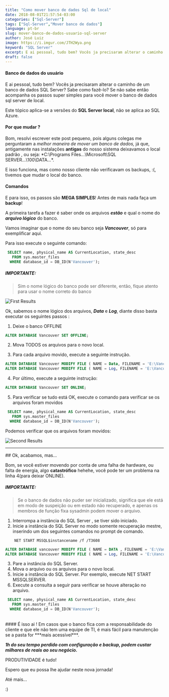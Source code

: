 ```yaml
---
title: "Como mover banco de dados Sql de local"
date: 2018-08-01T21:57:54-03:00
categories: ["Sql-Server"]
tags: ["Sql-Server","Mover banco de dados"]
language: pt-br
slug: mover-banco-de-dados-usuario-sql-server
author: José Luiz
image: https://i.imgur.com/JTH2Wya.png
keyword: "SQL Server"
excerpt: E ai pessoal, tudo bem? Vocês ja precisaram alterar o caminho de um banco de dados SQL Server? Sabe como fazê-lo? Se não este post é para você...
draft: false  
---
```


<!-- {{< youtube VB-WXFEapBk >}} -->

#### Banco de dados do usuário
E ai pessoal, tudo bem? Vocês ja precisaram alterar o caminho de um banco de dados SQL Server? Sabe como fazê-lo? Se não sabe então acompanha os passos super simples para você mover o banco de dados sql server
de local.

Este tópico aplica-se a versões do **SQL Server local**, não se aplica ao SQL Azure.

#### Por que mudar ?
Bom, resolvi escrever este post pequeno, pois alguns colegas me perguntaram a *melhor maneira de mover um banco de dados,* já que, antigamente nas instalações **antigas** do nosso sistema deixavamos o local padrão , ou seja: *C:\Programs Files\...\Microsoft\SQL SERVER\...\100\DATA\...\*. 

E isso funciona, mas como nosso cliente não verificavam os backups, :(, tivemos que mudar o local do banco.


#### Comandos
E para isso, os passos são **MEGA SIMPLES**! Antes de mais nada faça um **backup**! 

 A primeira tarefa a fazer é saber onde os arquivos ***estão*** e qual o nome do ***arquivo lógico*** do banco.

 Vamos imaginar que o nome do seu banco seja ***Vancouver***, só para exemplificar aqui.

 Para isso execute o seguinte comando:

 ```sql
  SELECT name, physical_name AS CurrentLocation, state_desc  
    FROM sys.master_files  
   WHERE database_id = DB_ID(N'Vancouver');  
 ```

##### IMPORTANTE:
>Sim o nome lógico do banco pode ser diferente, então, fique atento para usar o nome correto do banco


<img src="https://i.imgur.com/mCrxGKO.png" class="img-fluid" alt="First Results">


Ok, sabemos o nome lógico dos arquivos, ***Data*** e ***Log***, diante disso basta executar os seguintes passos :

1. Deixe o banco OFFLINE
```sql
ALTER DATABASE Vancouver SET OFFLINE;  
```
2. Mova TODOS os arquivos para o novo local.

3. Para cada arquivo movido, execute a seguinte instrução.
```sql
ALTER DATABASE Vancouver MODIFY FILE ( NAME = Data, FILENAME = 'E:\Vancouver.mdf' ); 
ALTER DATABASE Vancouver MODIFY FILE ( NAME = Log, FILENAME = 'E:\Vancouver_log.ldf' ); 
```
4. Por último, execute a seguinte instrução:
```sql
ALTER DATABASE Vancouver SET ONLINE;  
```
5. Para verificar se tudo está OK, execute o comando para verificar se os arquivos foram movidos
 ```sql
  SELECT name, physical_name AS CurrentLocation, state_desc  
    FROM sys.master_files  
   WHERE database_id = DB_ID(N'Vancouver');  
 ```

 Podemos verificar que os arquivos foram movidos:

<img src="https://i.imgur.com/m2tg91k.png" class="img-fluid" alt="Second Results">


<hr>
## Ok, acabamos, mas...
 
Bom, se você estiver movendo por conta de uma falha de hardware, ou falta de energia, algo **catastrófico** hehehe, você pode ter um problema na linha 4(para deixar ONLINE).

##### IMPORTANTE:
>Se o banco de dados não puder ser inicializado, significa que ele está em modo de suspeição ou em estado não recuperado, e apenas os membros de função fixa sysadmin podem mover o arquivo.

1. Interrompa a instância do SQL Server , se tiver sido iniciado.
2. Inicie a instância do SQL Server no modo somente recuperação mestre, inserindo um dos seguintes comandos no prompt de comando.

```DOS
    NET START MSSQL$instancename /f /T3608  
```    

```sql
ALTER DATABASE vancouver MODIFY FILE ( NAME = DATA , FILENAME = 'E:\Vancouver.mdf' );  
ALTER DATABASE Vancouver MODIFY FILE ( NAME = Log, FILENAME = 'E:\Vancouver_log.ldf' ); 
```

3. Pare a instância do SQL Server.
4. Mova o arquivo ou os arquivos para o novo local.
5. Inicie a instância do SQL Server. Por exemplo, execute NET START MSSQLSERVER.
6. Execute a consulta a seguir para verificar se houve alteração no arquivo.

 ```sql
  SELECT name, physical_name AS CurrentLocation, state_desc  
    FROM sys.master_files  
   WHERE database_id = DB_ID(N'Vancouver');  
 ```


 

<Br>
#### É isso ai !
Em casos que o banco fica com a responsabilidade do cliente e que ele não tem uma equipe de TI, é mais fácil para manutenção se a pasta for ***mais acessível***.

***1h do seu tempo perdido com configuração e backup, podem custar milhares de reais ao seu negócio.***

PRODUTIVIDADE é tudo!

Espero que eu possa lhe ajudar neste nova jornada!

Até mais...

:)
